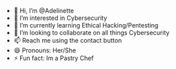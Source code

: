 - 👋 Hi, I’m @Adelinette
- 👀 I’m interested in Cybersecurity
- 🌱 I’m currently learning Ethical Hacking/Pentesting
- 💞️ I’m looking to collaborate on all things Cybersecurity
- 📫 Reach me using the contact button
- 😄 Pronouns: Her/She
- ⚡ Fun fact: Im a Pastry Chef

<!---
Adelinette/Adelinette is a ✨ special ✨ repository because its `README.md` (this file) appears on your GitHub profile.
You can click the Preview link to take a look at your changes.
--->
